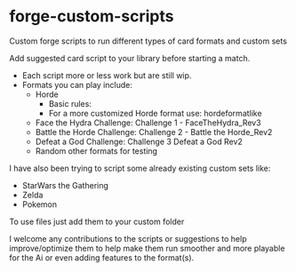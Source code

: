 # forge-custom-scripts
Custom forge scripts to run different types of card formats and custom sets

Add suggested card script to your library before starting a match. 
 - Each script more or less work but are still wip.
 - Formats you can play include:
     - Horde
       - Basic rules:
       - For a more customized Horde format use: hordeformatlike
     - Face the Hydra Challenge: Challenge 1 - FaceTheHydra_Rev3
     - Battle the Horde Challenge: Challenge 2 - Battle the Horde_Rev2
     - Defeat a God Challenge: Challenge 3 Defeat a God Rev2
     - Random other formats for testing

I have also been trying to script some already existing custom sets like:
- StarWars the Gathering
- Zelda
- Pokemon

To use files just add them to your custom folder

I welcome any contributions to the scripts or suggestions to help improve/optimize them to help make them run smoother and more playable for the Ai or even adding features to the format(s).

